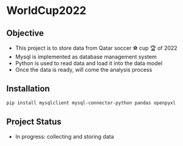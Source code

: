 # WorldCup2022

## Objective
* This project is to store data from Qatar soccer ⚽️ cup 🏆 of 2022
* Mysql is implemented as database management system
* Python is used to read data and load it into the data model
* Once the data is ready, will come the analysis process

## Installation
```bash
pip install mysqlclient mysql-connector-python pandas openpyxl
```

## Project Status
* In progress: collecting and storing data


